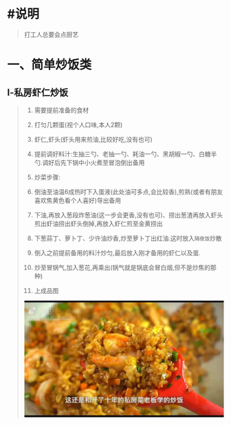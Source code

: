 # #说明

> 打工人总要会点厨艺

# 一、简单炒饭类

## Ⅰ-私房虾仁炒饭

>1. 需要提前准备的食材
>
>  1. 打匀几颗蛋(视个人口味,本人2颗)
>  2. 虾仁,虾头(虾头用来煎油,比较好吃,没有也可)
>  3. 提前调好料汁:生抽三勺、老抽一勺、耗油一勺、黑胡椒一勺、白糖半勺.调好后先下锅中小火煮至冒泡倒出备用
>
>2. 炒菜步骤:
>
>  1. 倒油至油温6成热时下入蛋液(此处油可多点,会比较香),煎熟(或者有朋友喜欢焦黄色看个人喜好)导出备用
>  2. 下油,再放入葱段炸葱油(这一步会更香,没有也可)、捞出葱渣再放入虾头煎出虾油捞出虾头倒掉,再放入虾仁煎至金黄捞出
>  3. 下葱蒜丁、萝卜丁、少许油炒香,炒至萝卜丁出红油.这时放入`隔夜饭`炒散
>  4. 倒入之前提前备用的料汁炒匀,最后放入刚才备用的虾仁以及蛋.
>  5. 炒至冒锅气,加入葱花,再乘出(锅气就是锅底会冒白烟,但不是炒焦的那种)
>
>3. 上成品图
>
>  <img src="厨艺学习笔记中的图片/%E2%85%A0-%E7%A7%81%E6%88%BF%E7%82%92%E9%A5%AD%E5%9B%BE.png" style="zoom: 50%;" />

